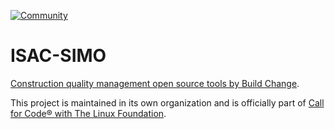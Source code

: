 [![Community](https://img.shields.io/badge/Join-Community-blue.svg)](https://developer.ibm.com/callforcode/solutions/projects/get-started/)

# ISAC-SIMO

[Construction quality management open source tools by Build Change](https://github.com/ISAC-SIMO). 

This project is maintained in its own organization and is officially part of [Call for Code® with The Linux Foundation](https://www.linuxfoundation.org/projects/call-for-code/).
